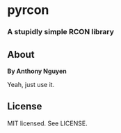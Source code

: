 # pyrcon
### A stupidly simple RCON library

## About
**By Anthony Nguyen**

Yeah, just use it.

## License
MIT licensed. See LICENSE.
